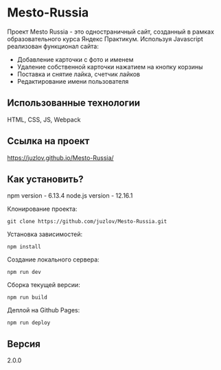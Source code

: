 # Mesto-Russia
Проект Mesto Russia - это одностраничный сайт, созданный в рамках образовательного курса Яндекс Практикум.
Используя Javascript реализован функционал сайта:
- Добавление карточки с фото и именем
- Удаление собственной карточки нажатием на кнопку корзины
- Поставка и снятие лайка, счетчик лайков
- Редактирование имени пользователя

## Использованные технологии
HTML, CSS, JS, Webpack

## Ссылка на проект
https://juzlov.github.io/Mesto-Russia/

## Как установить?
npm version - 6.13.4
node.js version - 12.16.1

Клонирование проекта:
```
git clone https://github.com/juzlov/Mesto-Russia.git
```

Установка зависимостей:
```
npm install
```

Создание локального сервера:
```
npm run dev
```

Сборка текущей версии:
```
npm run build
```

Деплой на Github Pages:
```
npm run deploy
```

## Версия
2.0.0
